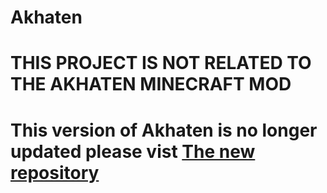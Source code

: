 # Akhaten
# THIS PROJECT IS NOT RELATED TO THE AKHATEN MINECRAFT MOD
# This version of Akhaten is no longer updated please vist [The new repository](https://github.com/FelixEcker/Akhaten)
